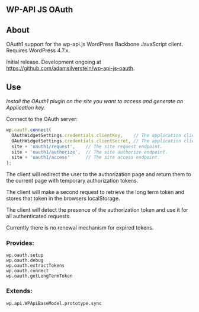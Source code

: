 ## WP-API JS OAuth

## About
OAuth1 support for the wp-api.js WordPress Backbone JavaScript client. Requires WordPress 4.7.x.

Initial release. Development ongoing at https://github.com/adamsilverstein/wp-api-js-oauth.

## Use
*Install the OAuth1 plugin on the site you want to access and generate an Application key.*

Connect to the OAuth server:
```js
wp.oauth.connect(
  OAuthWidgetSettings.credentials.clientKey,    // The application client key.
  OAuthWidgetSettings.credentials.clientSecret, // The application client secret.
  site + 'oauth1/request',    // The site request endpoint.
  site + 'oauth1/authorize',  // The site authorize endpoint.
  site + 'oauth1/access'      // The site access endpoint.
);
```

The client will redirect the user to the authorization page and return them to the current page with temporary authorization tokens.

The client will make a second request to retrieve the long term token and stores that token in the browsers localStorage.

The client will detect the presence of the authorization token and use it for all authenticated requests.

Currently there is no renewal mechanism for expired tokens.

### Provides:
```
wp.oauth.setup
wp.oauth.debug
wp.oauth.extractTokens
wp.oauth.connect
wp.oauth.getLongTermToken

```

### Extends:
```
wp.api.WPApiBaseModel.prototype.sync
```

